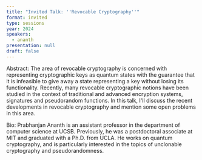 ```yaml
---
title: "Invited Talk: ''Revocable Cryptography''"
format: invited
type: sessions
year: 2024
speakers:
  - ananth
presentation: null
draft: false
---
```

Abstract: The area of revocable cryptography is concerned with representing cryptographic keys as quantum states with the guarantee that it is infeasible to give away a state representing a key without losing its functionality. Recently, many revocable cryptographic notions have been studied in the context of traditional and advanced encryption systems, signatures and pseudorandom functions. In this talk, I'll discuss the recent developments in revocable cryptography and mention some open problems in this area. 


Bio: Prabhanjan Ananth is an assistant professor in the department of computer science at UCSB. Previously, he was a postdoctoral associate at MIT and graduated with a Ph.D. from UCLA. He works on quantum cryptography, and is particularly interested in the topics of unclonable cryptography and pseudorandomness. 


<!-- fields to use above: -->
<!-- videoId: "Vfl9pPh6ipI" -->
<!-- presentation: "/2024/sessions/slides/QCrypt2024InvitedDiamanti.pdf" -->
